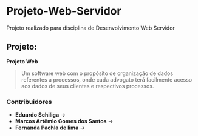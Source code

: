 # Projeto-Web-Servidor

Projeto realizado para disciplina de Desenvolvimento Web Servidor

## Projeto:
**Projeto Web**
> Um software web com o propósito de organização de dados referentes a processos, onde cada advogato terá facilmente acesso aos dados de seus clientes e respectivos processos.

### Contribuidores
- **Eduardo Schiliga** ->
- **Marcos Artêmio Gomes dos Santos** ->
- **Fernanda Pachla de lima** ->
